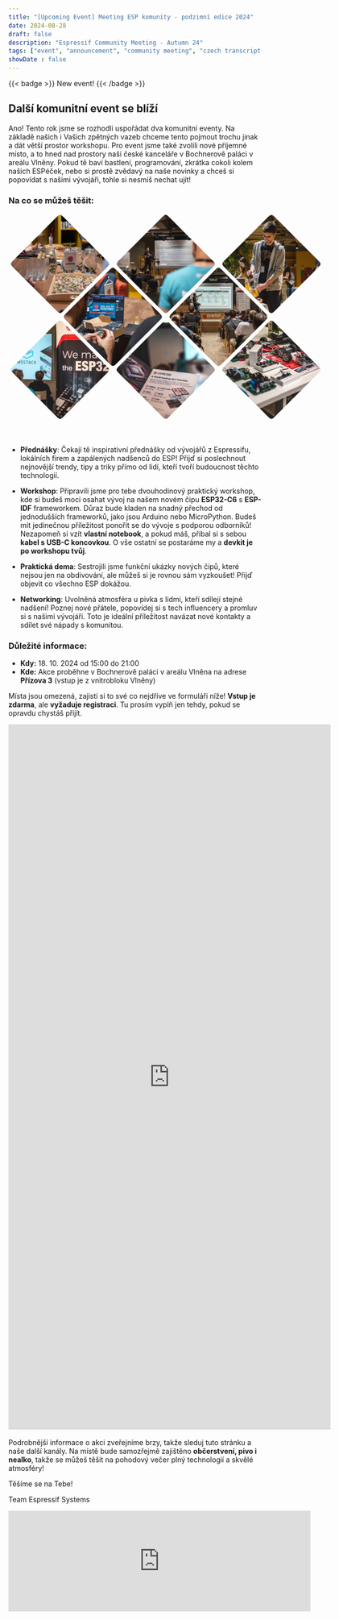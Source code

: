 ```yaml
---
title: "[Upcoming Event] Meeting ESP komunity - podzimní edice 2024"
date: 2024-08-28
draft: false
description: "Espressif Community Meeting - Autumn 24"
tags: ["event", "announcement", "community meeting", "czech transcript only"]
showDate : false
---
```


{{< badge >}}
New event!
{{< /badge >}}

## Další komunitní event se blíží

Ano! Tento rok jsme se rozhodli uspořádat dva komunitní eventy. Na základě našich i Vašich zpětných vazeb chceme tento pojmout trochu jinak a dát větší prostor workshopu. Pro event jsme také zvolili nové příjemné místo, a to hned nad prostory naší české kanceláře v Bochnerově paláci v areálu Vlněny. Pokud tě baví bastlení, programování, zkrátka cokoli kolem našich ESPéček, nebo si prostě zvědavý na naše novinky a chceš si popovídat s našimi vývojáři, tohle si nesmíš nechat ujít!

### Na co se můžeš těšit:

<article class="gallery">
  <img src="gallery/RAD_0032.webp" />
  <img src="gallery/RAD_0051.webp" />
  <img src="gallery/RAD_0060.webp" />
  <img src="gallery/RAD_0073.webp" />
  <img src="gallery/RAD_0078.webp" />
  <img src="gallery/RAD_0503.webp" />
  <img src="gallery/RAD_0526.webp" />
  <img src="gallery/RAD_0542.webp" />
</article>

- **Přednášky**: Čekají tě inspirativní přednášky od vývojářů z Espressifu, lokálních firem a zapálených nadšenců do ESP! Přijď si poslechnout nejnovější trendy, tipy a triky přímo od lidí, kteří tvoří budoucnost těchto technologií.

- **Workshop**: Připravili jsme pro tebe dvouhodinový praktický workshop, kde si budeš moci osahat vývoj na našem novém čipu **ESP32-C6** s **ESP-IDF** frameworkem. Důraz bude kladen na snadný přechod od jednodušších frameworků, jako jsou Arduino nebo MicroPython. Budeš mít jedinečnou příležitost ponořit se do vývoje s podporou odborníků! Nezapomeň si vzít **vlastní notebook**, a pokud máš, přibal si s sebou **kabel s USB-C koncovkou**. O vše ostatní se postaráme my a **devkit je po workshopu tvůj**.

- **Praktická dema**: Sestrojili jsme funkční ukázky nových čipů, které nejsou jen na obdivování, ale můžeš si je rovnou sám vyzkoušet! Přijď objevit co všechno ESP dokážou.

- **Networking**: Uvolněná atmosféra u pivka s lidmi, kteří sdílejí stejné nadšení! Poznej nové přátele, popovídej si s tech influencery a promluv si s našimi vývojáři. Toto je ideální příležitost navázat nové kontakty a sdílet své nápady s komunitou.

### Důležité informace:

- **Kdy:** 18. 10. 2024 od 15:00 do 21:00
- **Kde:** Akce proběhne v Bochnerově paláci v areálu Vlněna na adrese **Přízova 3** (vstup je z vnitrobloku Vlněny)

Místa jsou omezená, zajisti si to své co nejdříve ve formuláři níže! **Vstup je zdarma**, ale **vyžaduje registraci**. Tu prosím vyplň jen tehdy, pokud se opravdu chystáš přijít.

<iframe src="https://docs.google.com/forms/d/e/1FAIpQLSeqeP4L90wLu0om38q-wvxKYKI1_Y4Hf4T928NQI8LBW4mHhQ/viewform?embedded=true" width="640" height="1400" frameborder="0" marginheight="0" marginwidth="0">Načítání…</iframe>

Podrobnější informace o akci zveřejníme brzy, takže sleduj tuto stránku a naše další kanály. Na místě bude samozřejmě zajištěno **občerstvení, pivo i nealko**, takže se můžeš těšit na pohodový večer plný technologií a skvělé atmosféry!

Těšíme se na Tebe!

Team Espressif Systems


<div style="width: 100%"><iframe width="600" height="200" frameborder="0" scrolling="no" marginheight="0" marginwidth="0" src="https://maps.google.com/maps?width=600&amp;height=200&amp;hl=en&amp;q=Espressif%20System%20Czech+(Espressif%20Systems%20(Czech)%20s.r.o.)&amp;t=&amp;z=15&amp;ie=UTF8&amp;iwloc=B&amp;output=embed"><a href="https://www.gps.ie/">gps systems</a></iframe></div>


<style>
.gallery {
  --size: 100px;
  display: grid;
  grid-template-columns: repeat(6, var(--size));
  grid-auto-rows: var(--size);
  margin-bottom: calc(var(--size) * 1.5);
  place-items: start center;
  gap: 5px;

  &:has(:hover) img:not(:hover),
  &:has(:focus) img:not(:focus){
    filter: brightness(0.5) contrast(0.5);
  }

  & img {
    object-fit: cover;
    width: calc(var(--size) * 2);
    height: calc(var(--size) * 2);
    clip-path: path("M90,10 C100,0 100,0 110,10 190,90 190,90 190,90 200,100 200,100 190,110 190,110 110,190 110,190 100,200 100,200 90,190 90,190 10,110 10,110 0,100 0,100 10,90Z");
    transition: clip-path 0.25s, filter 0.75s;
    grid-column: auto / span 2;
    border-radius: 5px;

    &:nth-child(5n - 1) {
      grid-column: 2 / span 2
    }

    &:hover,
    &:focus {
      clip-path: path("M0,0 C0,0 200,0 200,0 200,0 200,100 200,100 200,100 200,200 200,200 200,200 100,200 100,200 100,200 100,200 0,200 0,200 0,100 0,100 0,100 0,100 0,100Z");
      z-index: 1;
      transition: clip-path 0.25s, filter 0.25s;
    }

    &:focus {
      outline: 1px dashed black;
      outline-offset: -5px;
    }
  }
}
</style>
